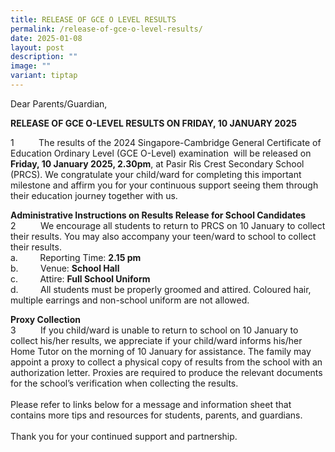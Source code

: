 ```yaml
---
title: RELEASE OF GCE O LEVEL RESULTS
permalink: /release-of-gce-o-level-results/
date: 2025-01-08
layout: post
description: ""
image: ""
variant: tiptap
---
```

<p>Dear Parents/Guardian,</p>
<p></p>
<p><strong>RELEASE OF GCE O-LEVEL RESULTS ON FRIDAY, 10 JANUARY 2025</strong>&nbsp;</p>
<p>1&nbsp;&nbsp;&nbsp;&nbsp;&nbsp;&nbsp;&nbsp;&nbsp;&nbsp; The results of
the 2024 Singapore-Cambridge General Certificate of Education Ordinary
Level (GCE O-Level) examination&nbsp; will be released on <strong>Friday, 10 January 2025, 2.30pm</strong>,
at Pasir Ris Crest Secondary School (PRCS). We congratulate your child/ward
for completing this important milestone and affirm you for your continuous
support seeing them through their education journey together with us.</p>
<p><strong>Administrative Instructions on Results Release for School Candidates</strong>
<br>2&nbsp;&nbsp;&nbsp;&nbsp;&nbsp;&nbsp;&nbsp;&nbsp;&nbsp; We encourage all
students to return to PRCS on 10 January to collect their results. You
may also accompany your teen/ward to school to collect their results.
<br>a.&nbsp;&nbsp;&nbsp;&nbsp;&nbsp;&nbsp;&nbsp;&nbsp; Reporting Time: <strong>2.15 pm</strong>
<br>b.&nbsp;&nbsp;&nbsp;&nbsp;&nbsp;&nbsp;&nbsp;&nbsp; Venue: <strong>School Hall</strong>
<br>c.&nbsp;&nbsp;&nbsp;&nbsp;&nbsp;&nbsp;&nbsp;&nbsp; Attire: <strong>Full School Uniform</strong>
<br>d.&nbsp;&nbsp;&nbsp;&nbsp;&nbsp;&nbsp;&nbsp;&nbsp; All students must be
properly groomed and attired. Coloured hair, multiple earrings and non-school
uniform are not allowed.</p>
<p><strong>Proxy Collection</strong>
<br>3&nbsp;&nbsp;&nbsp;&nbsp;&nbsp;&nbsp;&nbsp;&nbsp;&nbsp; If you child/ward
is unable to return to school on 10 January to collect his/her results,
we appreciate if your child/ward informs his/her Home Tutor on the morning
of 10 January for assistance. The family may appoint a proxy to collect
a physical copy of results from the school with an authorization letter.
Proxies are required to produce the relevant documents for the school’s
verification when collecting the results.
<br>
<br>Please refer to links below for a message and information sheet that contains
more tips and resources for students, parents, and guardians.
<br>
<br>Thank you for your continued support and partnership.</p>
